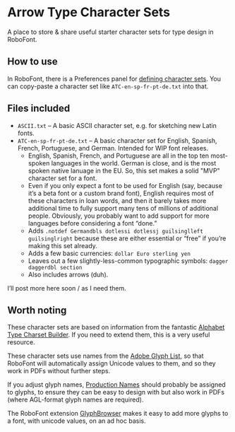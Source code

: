 # Arrow Type Character Sets

A place to store & share useful starter character sets for type design in RoboFont.

## How to use

In RoboFont, there is a Preferences panel for [defining character sets](https://robofont.com/documentation/how-tos/defining-character-sets/). You can copy-paste a character set like `ATC-en-sp-fr-pt-de.txt` into that.

## Files included

- `ASCII.txt` – A basic ASCII character set, e.g. for sketching new Latin fonts.
- `ATC-en-sp-fr-pt-de.txt` – A basic character set for English, Spanish, French, Portuguese, and German. Intended for WIP font releases.
  - English, Spanish, French, and Portuguese are all in the top ten most-spoken languages in the world. German is close, and is the most spoken native lanuage in the EU. So, this set makes a solid "MVP" character set for a font. 
  - Even if you only expect a font to be used for English (say, because it’s a beta font or a custom brand font), English requires most of these characters in loan words, and then it barely takes more additional time to fully support many tens of millions of additional people. Obviously, you probably want to add support for more languages before considering a font “done.”
  - Adds `.notdef Germandbls dotlessi dotlessj guilsinglleft guilsinglright` because these are either essential or “free” if you’re making this set already.
  - Adds a few basic currencies: `dollar Euro sterling yen`
  - Leaves out a few slightly-less-common typographic symbols: `dagger daggerdbl section`
  - Also includes arrows (duh).

I’ll post more here soon / as I need them.

## Worth noting

These character sets are based on information from the fantastic [Alphabet Type Charset Builder](https://www.alphabet-type.com/tools/charset-builder/). If you need to extend them, this is a very useful resource.

These character sets use names from the [Adobe Glyph List](https://github.com/adobe-type-tools/agl-aglfn/blob/master/glyphlist.txt), so that RoboFont will automatically assign Unicode values to them, and so they work in PDFs without further steps.

If you adjust glyph names, [Production Names](https://robofont.com/documentation/how-tos/using-production-names/) should probably be assigned to glyphs, to ensure they can be easy to design with but also work in PDFs (where AGL-format glyph names are required).

The RoboFont extension [GlyphBrowser](https://github.com/LettError/glyphBrowser) makes it easy to add more glyphs to a font, with unicode values, on an ad hoc basis.
